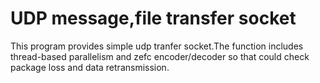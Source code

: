 # UDP message,file transfer socket 

This program provides simple udp tranfer socket.The function includes thread-based parallelism and zefc encoder/decoder so that could check package loss and data retransmission.
